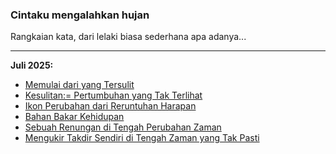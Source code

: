 ### Cintaku mengalahkan hujan

Rangkaian kata, dari lelaki biasa sederhana apa adanya...
_______________________________________________________________________________


**Juli 2025:**


* [Memulai dari yang Tersulit](https://ceviherdianinsight.github.io/Memulai-dari-yang-Tersulit/)
* [Kesulitan:= Pertumbuhan yang Tak Terlihat](https://ceviherdianinsight.github.io/Kesulitan-Pertumbuhan-yang-Tak-Terlihat/)
* [Ikon Perubahan dari Reruntuhan Harapan](https://ceviherdianinsight.github.io/Ikon-Perubahan-dari-Reruntuhan-Harapan/)
* [Bahan Bakar Kehidupan](https://ceviherdianinsight.github.io/Bahan-Bakar-Kehidupan/)
* [Sebuah Renungan di Tengah Perubahan Zaman](https://ceviherdianinsight.github.io/Sebuah-Renungan-di-Tengah-Perubahan-Zaman/)
* [Mengukir Takdir Sendiri di Tengah Zaman yang Tak Pasti](https://ceviherdianinsight.github.io/Mengukir-Takdir-Sendiri-di-Tengah-Zaman-yang-Tak-Pasti/)










